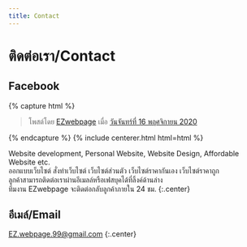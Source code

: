 ```yaml
---
title: Contact
---
```


# <i class="fas fa-envelope"></i>ติดต่อเรา/Contact

## <i class="fab fa-facebook"></i>Facebook

<div id="fb-root"></div>
<script async defer crossorigin="anonymous" src="https://connect.facebook.net/th_TH/sdk.js#xfbml=1&version=v9.0" nonce="DjbY9eE7"></script>

{% capture html %}
<div class="fb-post" data-href="https://www.facebook.com/EZwebpage4U/posts/118036233453704" data-show-text="true" data-width=""><blockquote cite="https://www.facebook.com/EZwebpage4U/posts/118036233453704" class="fb-xfbml-parse-ignore">โพสต์โดย <a href="https://www.facebook.com/EZwebpage4U/">EZwebpage</a> เมื่อ&nbsp;<a href="https://www.facebook.com/EZwebpage4U/posts/118036233453704">วันจันทร์ที่ 16 พฤศจิกายน  2020</a></blockquote></div>
{% endcapture %}
{% include centerer.html html=html %}

Website development, Personal Website, Website Design, Affordable Website etc.  <br>
ออกแบบเว็บไซต์ สั่งทำเว็บไซต์ เว็บไซต์ส่วนตัว เว็บไซต์ราคากันเอง เว็บไซต์ราคาถูก <br>
ลูกค้าสามารถติดต่อเราผ่านอีเมลล์หรือเฟสบุคได้ที่ลิ้งค์ด้านล่าง <br>
ทีมงาน EZwebpage จะติดต่อกลับลูกค้าภายใน 24 ชม.
{:.center}

## อีเมล์/Email

[EZ.webpage.99@gmail.com](mailto:ez.webpage.99@gmail.com)
{:.center}
